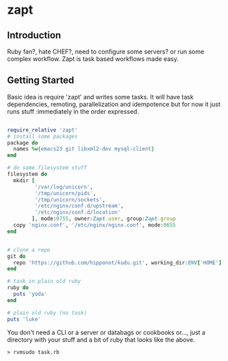 zapt
====

## Introduction
Ruby fan?, hate CHEF?, need to configure some servers? or run some
complex workflow.  Zapt is task based workflows made easy.

## Getting Started
Basic idea is require 'zapt' and writes some tasks.  It will have task
dependencies, remoting, parallelization and idempotence but for now
it just runs stuff :immediately in the order expressed.

```ruby

require_relative 'zapt'
# install some packages
package do
  names %w{emacs23 git libxml2-dev mysql-client}
end

# do some filesystem stuff
filesystem do
  mkdir [
         '/var/log/unicorn',
         '/tmp/unicorn/pids',
         '/tmp/unicorn/sockets',
         '/etc/nginx/conf.d/upstream',
         '/etc/nginx/conf.d/location'
        ], mode:0755, owner:Zapt.user, group:Zapt.group
  copy 'nginx.conf', '/etc/nginx/nginx.conf', mode:0655
end


# clone a repo
git do
  repo 'https://github.com/hipponot/kudu.git', working_dir:ENV['HOME']
end

# task in plain old ruby
ruby do
  puts 'yoda'
end

# plain old ruby (no task)
puts 'luke'

```
You don't need a CLI or a server or databags or cookbooks or..., just a directory
with your stuff and a bit of ruby that looks like the above.
```
> rvmsudo task.rb
```
